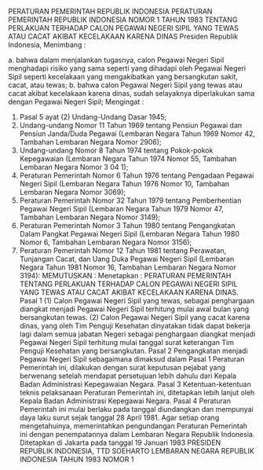  PERATURAN PEMERINTAH REPUBLIK INDONESIA PERATURAN PEMERINTAH REPUBLIK INDONESIA NOMOR 1 TAHUN 1983 TENTANG PERLAKUAN TERHADAP CALON PEGAWAI NEGERI SIPIL YANG TEWAS ATAU CACAT AKIBAT KECELAKAAN KARENA DINAS Presiden Republik Indonesia,
Menimbang :

a. bahwa dalam menjalankan tugasnya, calon Pegawai Negeri Sipil menghadapi risiko yang sama seperti yang dihadapi oleh Pegawai Negeri Sipil seperti kecelakaan yang mengakibatkan yang bersangkutan sakit, cacat, atau tewas;
b. bahwa calon Pegawai Negeri Sipil yang tewas atau cacat akibat kecelakaan karena dinas, sudah selayaknya diperlakukan sama dengan Pegawai Negeri Sipil;
Mengingat :

1. Pasal 5 ayat (2) Undang-Undang Dasar 1945;
2. Undang-undang Nomor 11 Tahun 1969 tentang Pensiun Pegawai dan Pensiun Janda/Duda Pegawai (Lembaran Negara Tahun 1969 Nomor 42, Tambahan Lembaran Negara Nomor 2906);
3. Undang-undang Nomor 8 Tahun 1974 tentang Pokok-pokok Kepegawaian (Lembaran Negara Tahun 1974 Nomor 55, Tambahan Lembaran Negara Nomor 3 04 1);
4. Peraturan Pemerintah Nomor 6 Tahun 1976 tentang Pengadaan Pegawai Negeri Sipil (Lembaran Negara Tahun 1976 Nomor 10, Tambahan Lembaran Negara Nomor 3069);
5. Peraturan Pemerintah Nomor 32 Tahun 1979 tentang Pemberhentian Pegawai Negeri Sipil (Lembaran Negara Tahun 1979 Nomor 47, Tambahan Lembaran Negara Nomor 3149);
6. Peraturan Pemerintah Nomor 3 Tahun 1980 tentang Pengangkatan Dalam Pangkat Pegawai Negeri Sipil (Lembaran Negara Tahun 1980 Nomor 6, Tambahan Lembaran Negara Nomor 3156);
7. Peraturan Pemerintah Nomor 12 Tahun 1981 tentang Perawatan, Tunjangan Cacat, dan Uang Duka Pegawai Negeri Sipil (Lembaran Negara Tahun 1981 Nomor 16, Tambahan Lembaran Negara Nomor 3194):
MEMUTUSKAN :
 Menetapkan : PERATURAN PEMERINTAH TENTANG PERLAKUAN TERHADAP CALON PEGAWAI NEGERI SIPIL YANG TEWAS ATAU CACAT AKIBAT KECELAKAAN KARENA DINAS.
Pasal 1
(1) Calon Pegawai Negeri Sipil yang tewas, sebagai penghargaan diangkat menjadi Pegawai Negeri Sipil terhitung mulai awal bulan yang bersangkutan tewas.
(2) Calon Pegawai Negeri Sipil yang cacat karena dinas, yang oleh Tim Penguji Kesehatan dinyatakan tidak dapat bekerja lagi dalam semua jabatan Negeri sebagai penghargaan diangkat menjadi Pegawai Negeri Sipil terhitung mulai tanggal surat keterangan Tim Penguji Kesehatan yang bersangkutan.
Pasal 2
Pengangkatan menjadi Pegawai Negeri Sipil sebagaimana dimaksud dalam Pasal 1 Peraturan Pemerintah ini, dilakukan dengan surat keputusan pejabat yang berwenang setelah mendapat persetujuan lebih dahulu dari Kepala Badan Administrasi Kepegawaian Negara.
Pasal 3
Ketentuan-ketentuan teknis pelaksanaan Peraturan Pemerintah ini, ditetapkan lebih lanjut oleh Kepala Badan Administrasi Kepegawai Negara.
Pasal 4
Peraturan Pemerintah ini mulai berlaku pada tanggal diundangkan dan mempunyai daya laku surut sejak tanggal 28 April 1981.
Agar setiap orang mengetahuinya, memerintahkan pengundangan Peraturan Pemerintah ini dengan penempatannya dalam Lembaran Negara Republik Indonesia. Ditetapkan di Jakarta pada tanggal 19 Januari 1983 PRESIDEN REPUBLIK INDONESIA, TTD SOEHARTO LEMBARAN NEGARA REPUBLIK INDONESIA TAHUN 1983 NOMOR 1